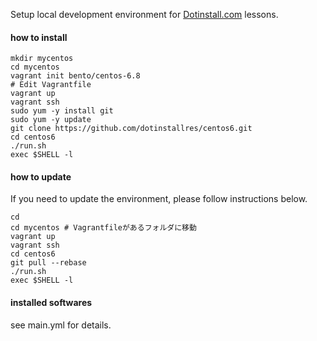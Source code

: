 Setup local development environment for [Dotinstall.com](http://dotinstall.com/) lessons. 

#### how to install

```
mkdir mycentos
cd mycentos
vagrant init bento/centos-6.8
# Edit Vagrantfile
vagrant up
vagrant ssh
sudo yum -y install git
sudo yum -y update
git clone https://github.com/dotinstallres/centos6.git
cd centos6
./run.sh
exec $SHELL -l
```

#### how to update

If you need to update the environment, please follow instructions below.

```
cd
cd mycentos # Vagrantfileがあるフォルダに移動
vagrant up
vagrant ssh
cd centos6
git pull --rebase
./run.sh
exec $SHELL -l
```

#### installed softwares

see main.yml for details.



